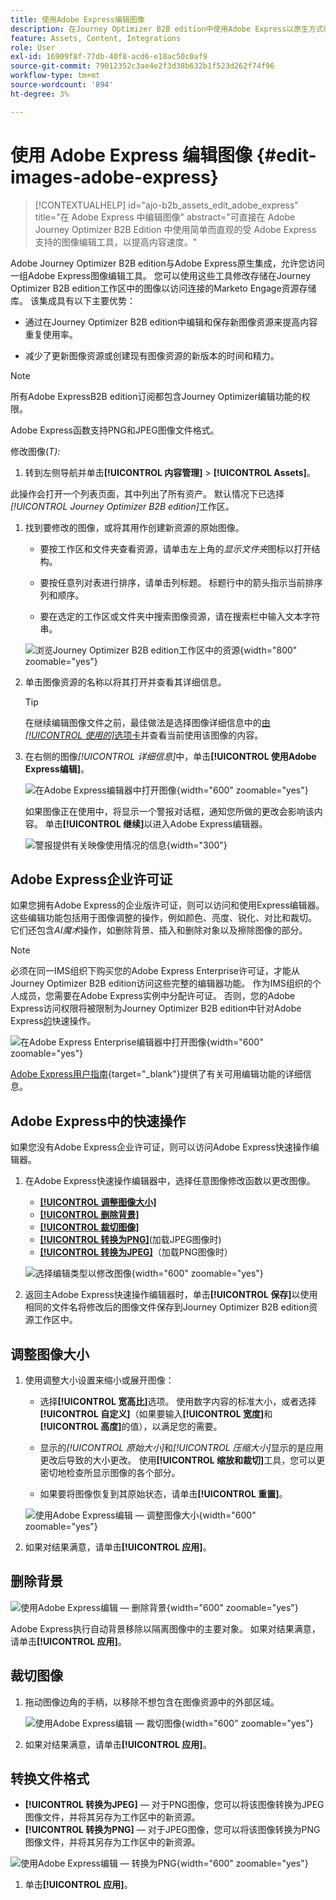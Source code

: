 ```yaml
---
title: 使用Adobe Express编辑图像
description: 在Journey Optimizer B2B edition中使用Adobe Express以原生方式编辑图像 — 调整大小、裁切、删除背景、转换格式并保存到工作区。
feature: Assets, Content, Integrations
role: User
exl-id: 16909f8f-77db-40f8-acd6-e18ac50c0af9
source-git-commit: 79012352c3ae4e2f3d38b632b1f523d262f74f96
workflow-type: tm+mt
source-wordcount: '894'
ht-degree: 3%

---
```


# 使用 Adobe Express 编辑图像 {#edit-images-adobe-express}

>[!CONTEXTUALHELP]
>id="ajo-b2b_assets_edit_adobe_express"
>title="在 Adobe Express 中编辑图像"
>abstract="可直接在 Adobe Journey Optimizer B2B Edition 中使用简单而直观的受 Adobe Express 支持的图像编辑工具，以提高内容速度。"

Adobe Journey Optimizer B2B edition与Adobe Express原生集成，允许您访问一组Adobe Express图像编辑工具。 您可以使用这些工具修改存储在Journey Optimizer B2B edition工作区中的图像以访问连接的Marketo Engage资源存储库。 该集成具有以下主要优势：

* 通过在Journey Optimizer B2B edition中编辑和保存新图像资源来提高内容重复使用率。

* 减少了更新图像资源或创建现有图像资源的新版本的时间和精力。

>[!NOTE]
>
>所有Adobe ExpressB2B edition订阅都包含Journey Optimizer编辑功能的权限。

Adobe Express函数支持PNG和JPEG图像文件格式。

修改图像(_T):_

1. 转到左侧导航并单击&#x200B;**[!UICONTROL 内容管理]** > **[!UICONTROL Assets]**。

此操作会打开一个列表页面，其中列出了所有资产。 默认情况下已选择&#x200B;_[!UICONTROL Journey Optimizer B2B edition]_&#x200B;工作区。

1. 找到要修改的图像，或将其用作创建新资源的原始图像。

   * 要按工作区和文件夹查看资源，请单击左上角的&#x200B;_显示文件夹_&#x200B;图标以打开结构。

   * 要按任意列对表进行排序，请单击列标题。 标题行中的箭头指示当前排序列和顺序。

   * 要在选定的工作区或文件夹中搜索图像资源，请在搜索栏中输入文本字符串。

   ![浏览Journey Optimizer B2B edition工作区中的资源](./assets/assets-native-workspace-filtered.png){width="800" zoomable="yes"}

1. 单击图像资源的名称以将其打开并查看其详细信息。

   >[!TIP]
   >
   >在继续编辑图像文件之前，最佳做法是选择图像详细信息中的[由&#x200B;_[!UICONTROL 使用的]_&#x200B;选项卡](./marketo-engage-design-studio.md#view-asset-used-by-references)并查看当前使用该图像的内容。

1. 在右侧的图像&#x200B;_[!UICONTROL 详细信息]_&#x200B;中，单击&#x200B;**[!UICONTROL 使用Adobe Express编辑]**。

   ![在Adobe Express编辑器中打开图像](./assets/assets-edit-adobe-express.png){width="600" zoomable="yes"}

   如果图像正在使用中，将显示一个警报对话框，通知您所做的更改会影响该内容。 单击&#x200B;**[!UICONTROL 继续]**&#x200B;以进入Adobe Express编辑器。

   ![警报提供有关映像使用情况的信息](./assets/assets-edit-adobe-express-usage-alert.png){width="300"}

## Adobe Express企业许可证

如果您拥有Adobe Express的企业版许可证，则可以访问和使用Express编辑器。 这些编辑功能包括用于图像调整的操作，例如颜色、亮度、锐化、对比和裁切。 它们还包含&#x200B;_AI魔术_&#x200B;操作，如删除背景、插入和删除对象以及擦除图像的部分。

>[!NOTE]
>
>必须在同一IMS组织下购买您的Adobe Express Enterprise许可证，才能从Journey Optimizer B2B edition访问这些完整的编辑器功能。 作为IMS组织的个人成员，您需要在Adobe Express实例中分配许可证。 否则，您的Adobe Express访问权限将被限制为Journey Optimizer B2B edition中针对Adobe Express[的](#quick-actions-in-adobe-express)快速操作。

![在Adobe Express Enterprise编辑器中打开图像](./assets/assets-edit-adobe-express-enterprise-editor.png){width="600" zoomable="yes"}

[Adobe Express用户指南](https://helpx.adobe.com/express/web.html){target="_blank"}提供了有关可用编辑功能的详细信息。

## Adobe Express中的快速操作

如果您没有Adobe Express企业许可证，则可以访问Adobe Express快速操作编辑器。

1. 在Adobe Express快速操作编辑器中，选择任意图像修改函数以更改图像。

   * [**[!UICONTROL 调整图像大小]**](#resize-image)
   * [**[!UICONTROL 删除背景]**](#remove-background)
   * [**[!UICONTROL 裁切图像]**](#crop-image)
   * [**[!UICONTROL 转换为PNG]**](#convert-file-format)(加载JPEG图像时)
   * [**[!UICONTROL 转换为JPEG]**](#convert-file-format)（加载PNG图像时）

   ![选择编辑类型以修改图像](./assets/assets-edit-adobe-express-left-menu.png){width="600" zoomable="yes"}

1. 返回主Adobe Express快速操作编辑器时，单击&#x200B;**[!UICONTROL 保存]**&#x200B;以使用相同的文件名将修改后的图像文件保存到Journey Optimizer B2B edition资源工作区中。

## 调整图像大小

1. 使用调整大小设置来缩小或展开图像：

   * 选择&#x200B;**[!UICONTROL 宽高比]**&#x200B;选项。 使用数字内容的标准大小，或者选择&#x200B;**[!UICONTROL 自定义]**（如果要输入&#x200B;**[!UICONTROL 宽度]**&#x200B;和&#x200B;**[!UICONTROL 高度]**&#x200B;的值），以满足您的需要。

   * 显示的&#x200B;_[!UICONTROL 原始大小]_&#x200B;和&#x200B;_[!UICONTROL 压缩大小]_&#x200B;显示的是应用更改后导致的大小更改。 使用&#x200B;**[!UICONTROL 缩放和裁切]**&#x200B;工具，您可以更密切地检查所显示图像的各个部分。

   * 如果要将图像恢复到其原始状态，请单击&#x200B;**[!UICONTROL 重置]**。

   ![使用Adobe Express编辑 — 调整图像大小](./assets/assets-edit-adobe-express-resize-image.png){width="600" zoomable="yes"}

1. 如果对结果满意，请单击&#x200B;**[!UICONTROL 应用]**。

## 删除背景

![使用Adobe Express编辑 — 删除背景](./assets/assets-edit-adobe-express-remove-background.png){width="600" zoomable="yes"}

Adobe Express执行自动背景移除以隔离图像中的主要对象。 如果对结果满意，请单击&#x200B;**[!UICONTROL 应用]**。

## 裁切图像

1. 拖动图像边角的手柄，以移除不想包含在图像资源中的外部区域。

   ![使用Adobe Express编辑 — 裁切图像](./assets/assets-edit-adobe-express-crop-image.png){width="600" zoomable="yes"}

1. 如果对结果满意，请单击&#x200B;**[!UICONTROL 应用]**。

## 转换文件格式

* **[!UICONTROL 转换为JPEG]** — 对于PNG图像，您可以将该图像转换为JPEG图像文件，并将其另存为工作区中的新资源。
* **[!UICONTROL 转换为PNG]** — 对于JPEG图像，您可以将该图像转换为PNG图像文件，并将其另存为工作区中的新资源。

![使用Adobe Express编辑 — 转换为PNG](./assets/assets-edit-adobe-express-convert-to-png.png){width="600" zoomable="yes"}

1. 单击&#x200B;**[!UICONTROL 应用]**。
